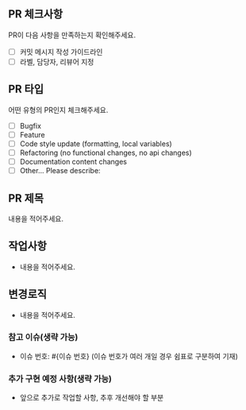 ## PR 체크사항

PR이 다음 사항을 만족하는지 확인해주세요.

- [ ] 커밋 메시지 작성 가이드라인
- [ ] 라벨, 담당자, 리뷰어 지정

## PR 타입

어떤 유형의 PR인지 체크해주세요.

<!-- 체크하려면 괄호 안에 "x"를 입력하세요. -->

- [ ] Bugfix
- [ ] Feature
- [ ] Code style update (formatting, local variables)
- [ ] Refactoring (no functional changes, no api changes)
- [ ] Documentation content changes
- [ ] Other... Please describe:

## PR 제목

내용을 적어주세요.

## 작업사항

- 내용을 적어주세요.

## 변경로직

- 내용을 적어주세요.

### 참고 이슈(생략 가능)

- 이슈 번호: #{이슈 번호}
  (이슈 번호가 여러 개일 경우 쉼표로 구분하여 기재)

### 추가 구현 예정 사항(생략 가능)

- 앞으로 추가로 작업할 사항, 추후 개선해야 할 부분
